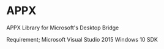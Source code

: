 # APPX
APPX Library for Microsoft's Desktop Bridge

Requirement;
Microsoft Visual Studio 2015
Windows 10 SDK

